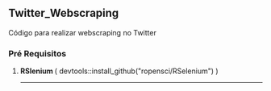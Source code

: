 <h2> Twitter_Webscraping </h2>
Código para realizar webscraping no Twitter

<h3> Pré Requisitos </h3>

<ol> 
  <li> <b> RSlenium </b>( devtools::install_github("ropensci/RSelenium") )

<hr>
